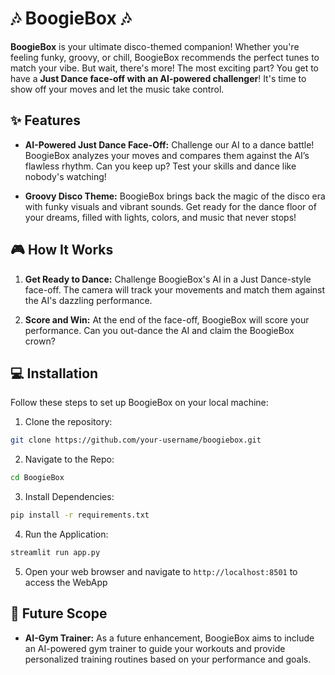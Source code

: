 # 🎶 BoogieBox 🎶

**BoogieBox** is your ultimate disco-themed companion! Whether you're feeling funky, groovy, or chill, BoogieBox recommends the perfect tunes to match your vibe. But wait, there's more! The most exciting part? You get to have a **Just Dance face-off with an AI-powered challenger**! It's time to show off your moves and let the music take control.

## ✨ Features

- **AI-Powered Just Dance Face-Off:** 
  Challenge our AI to a dance battle! BoogieBox analyzes your moves and compares them against the AI’s flawless rhythm. Can you keep up? Test your skills and dance like nobody's watching!

- **Groovy Disco Theme:** 
  BoogieBox brings back the magic of the disco era with funky visuals and vibrant sounds. Get ready for the dance floor of your dreams, filled with lights, colors, and music that never stops!

## 🎮 How It Works

1. **Get Ready to Dance:**
   Challenge BoogieBox's AI in a Just Dance-style face-off. The camera will track your movements and match them against the AI's dazzling performance.

2. **Score and Win:**
   At the end of the face-off, BoogieBox will score your performance. Can you out-dance the AI and claim the BoogieBox crown?

## 💻 Installation

Follow these steps to set up BoogieBox on your local machine:

1. Clone the repository:

```bash
git clone https://github.com/your-username/boogiebox.git
```
2. Navigate to the Repo:
```bash
cd BoogieBox
```
3. Install Dependencies:
```bash
pip install -r requirements.txt
```
4. Run the Application:
```bash
streamlit run app.py
```
5. Open your web browser and navigate to `http://localhost:8501` to access the WebApp

## 🌟 Future Scope

- **AI-Gym Trainer:** As a future enhancement, BoogieBox aims to include an AI-powered gym trainer to guide your workouts and provide personalized training routines based on your performance and goals.
